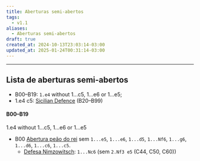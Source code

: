 ```yaml
---
title: Aberturas semi-abertos
tags:
  - v1.1
aliases:
  - Aberturas semi-abertos
draft: true
created_at: 2024-10-13T23:03:14-03:00
updated_at: 2025-01-24T00:31:14-03:00
---
```



---

## Lista de aberturas semi-abertos

- B00–B19: `1.e4` without 1...c5, 1...e6 or 1...e5;
- 1.e4 c5: [Sicilian Defence](https://en.wikipedia.org/wiki/Sicilian_Defence "Sicilian Defence") (B20–B99)

#### B00–B19
1.e4 without 1...c5, 1...e6 or 1...e5

- B00 [Abertura peão do rei](content/atomos/2024/07/12/Xadrez_Abertura_peão_do_rei.md) sem `1...e5`, `1...e6`, `1...d5`, `1...Nf6`, `1...g6`, `1...d6`, `1...c6`, `1...c5`.
    - [Defesa Nimzowitsch](content/atomos/2024/07/08/Xadrez_Defesa_Nimzowitsch.md): `1...Nc6` (sem `2.Nf3 e5` (C44, C50, C60))

